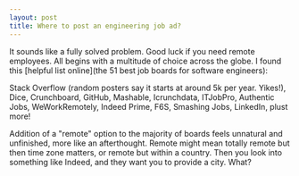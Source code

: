 ```yaml
---
layout: post
title: Where to post an engineering job ad?
---
```


It sounds like a fully solved problem. Good luck if you need remote employees. 
All begins with a multitude of choice across the globe. 
I found this [helpful list online](the 51 best job boards for software engineers):

Stack Overflow (random posters say it starts at around 5k per year. Yikes!),
Dice,
Crunchboard,
GitHub,
Mashable,
Icrunchdata,
ITJobPro,
Authentic Jobs,
WeWorkRemotely,
Indeed Prime,
F6S, Smashing Jobs, LinkedIn, plust more!

Addition of a "remote" option to the majority of boards feels unnatural and unfinished, more like an afterthought.
Remote might mean totally remote but then time zone matters, or remote but within a country.
Then you look into something like Indeed, and they want you to provide a city. What?
